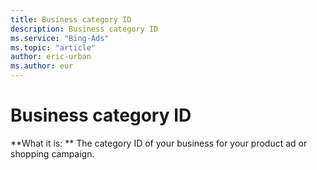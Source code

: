 ```yaml
---
title: Business category ID
description: Business category ID
ms.service: "Bing-Ads"
ms.topic: "article"
author: eric-urban
ms.author: eur
---
```


# Business category ID

**What it is: **    The category ID of your business for your product ad or shopping campaign.


